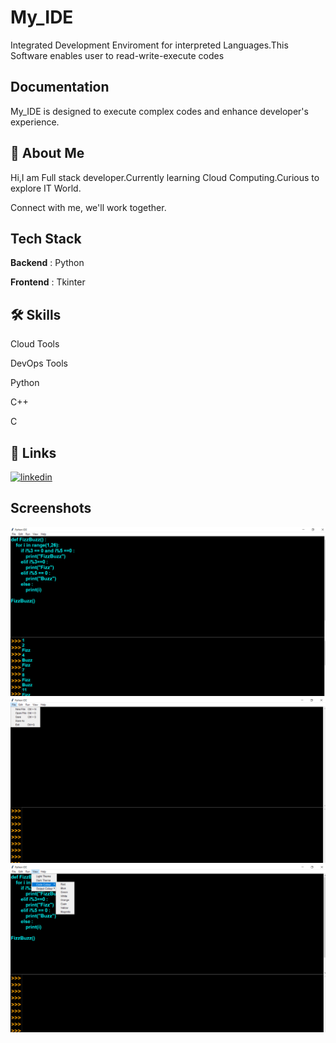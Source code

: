 
# My_IDE

Integrated Development Enviroment for interpreted Languages.This Software enables user to read-write-execute codes   

## Documentation

My_IDE is designed to execute complex codes and enhance developer's experience. 

  
## 🚀 About Me
Hi,I am Full stack developer.Currently learning Cloud Computing.Curious to explore IT World.

Connect with me, we'll work together.

  
  
## Tech Stack

**Backend** : Python

**Frontend** : Tkinter

  
## 🛠 Skills

Cloud Tools

DevOps Tools

Python

C++

C

  
## 🔗 Links

[![linkedin](https://img.shields.io/badge/linkedin-0A66C2?style=for-the-badge&logo=linkedin&logoColor=white)](https://www.linkedin.com/in/arslaan-thanedar-59553921b/)
  
  
  ## Screenshots
  <img src="Images\IDE.png">
  <img src="Images\file.png">
  <img src="Images\view.png">
